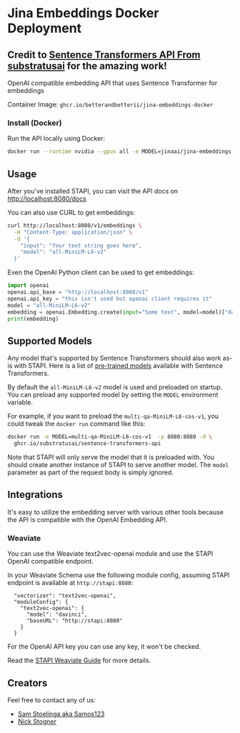 # Jina Embeddings Docker Deployment

## Credit to [Sentence Transformers API From substratusai](https://github.com/substratusai/stapi) for the amazing work!

OpenAI compatible embedding API that uses Sentence Transformer for embeddings

Container Image: `ghcr.io/betterandbetterii/jina-embeddings-docker`

### Install (Docker)
Run the API locally using Docker:
```bash
docker run --runtime nvidia --gpus all -e MODEL=jinaai/jina-embeddings-v3 -p 8080:8080 -v /srv/jinaai/models/cache:/root/.cache -d ghcr.io/betterandbetterii/stapi:main
```

## Usage
After you've installed STAPI,
you can visit the API docs on [http://localhost:8080/docs](http://localhost:8080/docs)

You can also use CURL to get embeddings:
```bash
curl http://localhost:8080/v1/embeddings \
  -H "Content-Type: application/json" \
  -d '{
    "input": "Your text string goes here",
    "model": "all-MiniLM-L6-v2"
  }'
```

Even the OpenAI Python client can be used to get embeddings:
```python
import openai
openai.api_base = "http://localhost:8080/v1"
openai.api_key = "this isn't used but openai client requires it"
model = "all-MiniLM-L6-v2"
embedding = openai.Embedding.create(input="Some text", model=model)["data"][0]["embedding"]
print(embedding)
```

## Supported Models
Any model that's supported by Sentence Transformers should also work as-is
with STAPI.
Here is a list of [pre-trained models](https://www.sbert.net/docs/pretrained_models.html) available with Sentence Transformers.

By default the `all-MiniLM-L6-v2` model is used and preloaded on startup. You
can preload any supported model by setting the `MODEL` environment variable.

For example, if you want to preload the `multi-qa-MiniLM-L6-cos-v1`, you
could tweak the `docker run` command like this:
```bash
docker run -e MODEL=multi-qa-MiniLM-L6-cos-v1  -p 8080:8080 -d \
  ghcr.io/substratusai/sentence-transformers-api
```

Note that STAPI will only serve the model that it is preloaded with. You
should create another instance of STAPI to serve another model. The `model`
parameter as part of the request body is simply ignored.


## Integrations
It's easy to utilize the embedding server with various other tools because
the API is compatible with the OpenAI Embedding API.

### Weaviate
You can use the Weaviate text2vec-openai module and use the
STAPI OpenAI compatible endpoint.

In your Weaviate Schema
use the following module config, assuming STAPI endpoint
is available at `http://stapi:8080`:
```
  "vectorizer": "text2vec-openai",
  "moduleConfig": {
    "text2vec-openai": {
      "model": "davinci",
      "baseURL": "http://stapi:8080"
    }
  }
```
For the OpenAI API key you can use any key, it won't be checked.

Read the [STAPI Weaviate Guide](https://github.com/substratusai/stapi/tree/main/weaviate) for more details.

## Creators
Feel free to contact any of us:
* [Sam Stoelinga aka Samos123](https://www.linkedin.com/in/samstoelinga/)
* [Nick Stogner](https://www.linkedin.com/in/nstogner/)
